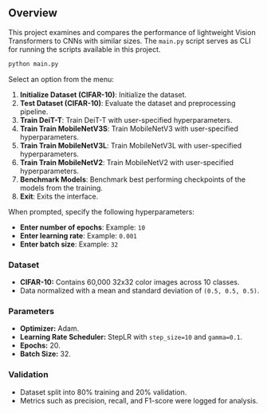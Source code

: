 ## Overview

This project examines and compares the performance of lightweight Vision Transformers to CNNs with similar sizes. 
The `main.py` script serves as CLI for running the scripts available in this project.

```bash
python main.py
```

Select an option from the menu:
1. **Initialize Dataset (CIFAR-10)**: Initialize the dataset.
2. **Test Dataset (CIFAR-10)**: Evaluate the dataset and preprocessing pipeline.
3. **Train DeiT-T**: Train DeiT-T with user-specified hyperparameters.
4. **Train Train MobileNetV3S**: Train MobileNetV3 with user-specified hyperparameters.
5. **Train Train MobileNetV3L**: Train MobileNetV3L with user-specified hyperparameters.
6. **Train Train MobileNetV2**: Train MobileNetV2 with user-specified hyperparameters.
7. **Benchmark Models**: Benchmark best performing checkpoints of the models from the training.
8. **Exit**: Exits the interface.

When prompted, specify the following hyperparameters:
- **Enter number of epochs**: Example: `10`
- **Enter learning rate**: Example: `0.001`
- **Enter batch size**: Example: `32`

### Dataset
- **CIFAR-10:** Contains 60,000 32x32 color images across 10 classes.
- Data normalized with a mean and standard deviation of `(0.5, 0.5, 0.5)`.

### Parameters
- **Optimizer:** Adam.
- **Learning Rate Scheduler:** StepLR with `step_size=10` and `gamma=0.1`.
- **Epochs:** 20.
- **Batch Size:** 32.

### Validation
- Dataset split into 80% training and 20% validation.
- Metrics such as precision, recall, and F1-score were logged for analysis.
